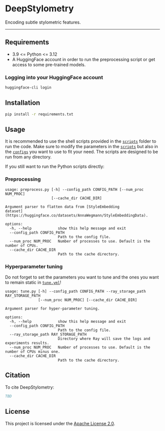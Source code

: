 # DeepStylometry

Encoding subtle stylometric features.

---

## Requirements

- 3.9 <= Python <= 3.12
- A HuggingFace account in order to run the preprocessing script or get access to some pre-trained models.

### Logging into your HuggingFace account

```bash
huggingface-cli login
```

## Installation

```bash
pip install -r requirements.txt
```

## Usage

It is recommended to use the shell scripts provided in the [`scripts`](./scripts) folder to run the code.
Make sure to modify the parameters in the [`scripts`](./scripts) but also in the [`configs`](./configs) you want to use to fit your need.
The scripts are designed to be run from any directory.

If you still want to run the Python scripts directly:

### Preprocessing

```
usage: preprocess.py [-h] --config_path CONFIG_PATH [--num_proc NUM_PROC]
                     [--cache_dir CACHE_DIR]

Argument parser to flatten data from [StyleEmbedding
dataset](https://huggingface.co/datasets/AnnaWegmann/StyleEmbeddingData).

options:
  -h, --help            show this help message and exit
  --config_path CONFIG_PATH
                        Path to the config file.
  --num_proc NUM_PROC   Number of processes to use. Default is the number of CPUs.
  --cache_dir CACHE_DIR
                        Path to the cache directory.
```

### Hyperparameter tuning

Do not forget to set the parameters you want to tune and the ones you want to remain static in [`tune.yml`](./configs/tune.yml)!

```
usage: tune.py [-h] --config_path CONFIG_PATH --ray_storage_path RAY_STORAGE_PATH
               [--num_proc NUM_PROC] [--cache_dir CACHE_DIR]

Argument parser for hyper-parameter tuning.

options:
  -h, --help            show this help message and exit
  --config_path CONFIG_PATH
                        Path to the config file.
  --ray_storage_path RAY_STORAGE_PATH
                        Directory where Ray will save the logs and experiments results.
  --num_proc NUM_PROC   Number of processes to use. Default is the number of CPUs minus one.
  --cache_dir CACHE_DIR
                        Path to the cache directory.
```

## Citation

To cite DeepStylometry:

```bib
TBD
```

## License

This project is licensed under the [Apache License 2.0](LICENSE).
